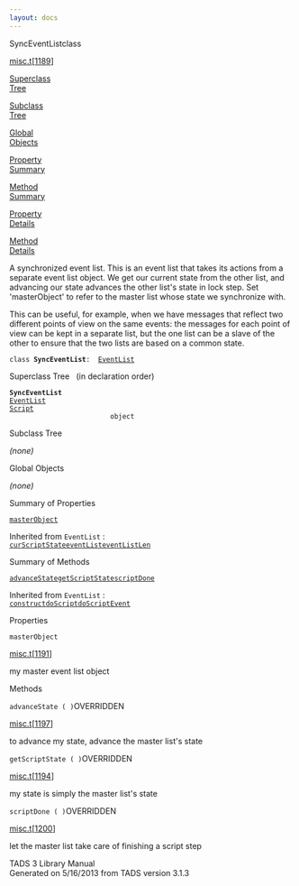 ```yaml
---
layout: docs
---
```

<span class="title">SyncEventList</span><span class="type">class</span>

[misc.t](../file/misc.t.html)\[[1189](../source/misc.t.html#1189)\]

[Superclass  
Tree](#_SuperClassTree_)

[Subclass  
Tree](#_SubClassTree_)

[Global  
Objects](#_ObjectSummary_)

[Property  
Summary](#_PropSummary_)

[Method  
Summary](#_MethodSummary_)

[Property  
Details](#_Properties_)

[Method  
Details](#_Methods_)



A synchronized event list. This is an event list that takes its actions
from a separate event list object. We get our current state from the
other list, and advancing our state advances the other list's state in
lock step. Set 'masterObject' to refer to the master list whose state we
synchronize with.

This can be useful, for example, when we have messages that reflect two
different points of view on the same events: the messages for each point
of view can be kept in a separate list, but the one list can be a slave
of the other to ensure that the two lists are based on a common state.

`class `**`SyncEventList`**` :   `[`EventList`](../object/EventList.html)



<span id="_SuperClassTree_"></span>



<span class="hdln">Superclass Tree</span>   (in declaration order)



**`SyncEventList`**  
[`EventList`](../object/EventList.html)  
[`Script`](../object/Script.html)  
`                         object`  
<span id="_SubClassTree_"></span>



<span class="hdln">Subclass Tree</span>  



*(none)* <span id="_ObjectSummary_"></span>



<span class="hdln">Global Objects</span>  



*(none)* <span id="_PropSummary_"></span>



<span class="hdln">Summary of Properties</span>  



[`masterObject`](#masterObject)

Inherited from `EventList` :  
[`curScriptState`](../object/EventList.html#curScriptState)[`eventList`](../object/EventList.html#eventList)[`eventListLen`](../object/EventList.html#eventListLen)



<span id="_MethodSummary_"></span>



<span class="hdln">Summary of Methods</span>  



[`advanceState`](#advanceState)[`getScriptState`](#getScriptState)[`scriptDone`](#scriptDone)

Inherited from `EventList` :  
[`construct`](../object/EventList.html#construct)[`doScript`](../object/EventList.html#doScript)[`doScriptEvent`](../object/EventList.html#doScriptEvent)



<span id="_Properties_"></span>



<span class="hdln">Properties</span>  



<span id="masterObject"></span>

`masterObject`

[misc.t](../file/misc.t.html)\[[1191](../source/misc.t.html#1191)\]



my master event list object



<span id="_Methods_"></span>



<span class="hdln">Methods</span>  



<span id="advanceState"></span>

`advanceState ( )`<span class="rem">OVERRIDDEN</span>

[misc.t](../file/misc.t.html)\[[1197](../source/misc.t.html#1197)\]



to advance my state, advance the master list's state



<span id="getScriptState"></span>

`getScriptState ( )`<span class="rem">OVERRIDDEN</span>

[misc.t](../file/misc.t.html)\[[1194](../source/misc.t.html#1194)\]



my state is simply the master list's state



<span id="scriptDone"></span>

`scriptDone ( )`<span class="rem">OVERRIDDEN</span>

[misc.t](../file/misc.t.html)\[[1200](../source/misc.t.html#1200)\]



let the master list take care of finishing a script step





TADS 3 Library Manual  
Generated on 5/16/2013 from TADS version 3.1.3


